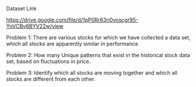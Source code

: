 Dataset Link

https://drive.google.com/file/d/1pP0Rr83ri0voscgr95-YnVCBv6BYV22w/view

Problem 1:
There are various stocks for which we have collected a data set, which all stocks are
apparently similar in performance

Problem 2:
How many Unique patterns that exist in the historical stock data set, based on
fluctuations in price.

Problem 3:
Identify which all stocks are moving together and which all stocks are different from
each other.
